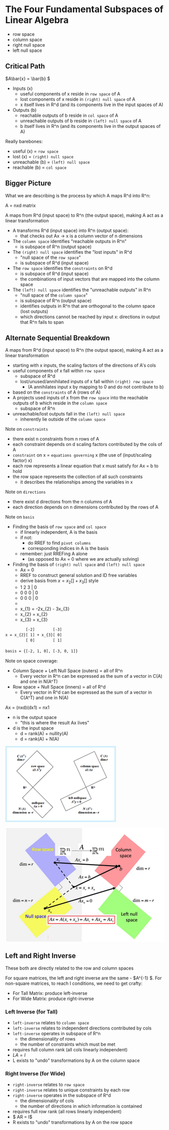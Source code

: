 # The Four Fundamental Subspaces of Linear Algebra

- row space
- column space
- right null space
- left null space

## Critical Path

$A\bar{x} = \bar{b} $

- Inputs (x)
  - useful components of x reside in `row space` of A
  - lost components of x reside in `(right) null space` of A
  - x itself lives in R^d (and its components live in the input spaces of A)
- Outputs (b)
  - reachable outputs of b reside in `col space` of A
  - unreachable outputs of b reside in `(left) null space` of A
  - b itself lives in R^n (and its components live in the output spaces of A)

Really barebones:

- useful (x) = `row space`
- lost (x) = `(right) null space`
- unreachable (b) = `(left) null space`
- reachable (b) = `col space`

## Bigger Picture

What we are describing is the process by which A maps R^d into R^n:

A = nxd matrix

A maps from R^d (input space) to R^n (the output space), making A act as a linear transformation

- A transforms R^d (input space) into R^n (output space):
  - that checks out Ax -> x is a column vector of n dimensions
- The `column space` identifies "reachable outputs in R^n"
  - is subspace of R^n (output space)
- The `(right) null space` identifies the "lost inputs" in R^d
  - "null space of the `row space`"
  - is subspace of R^d (input space)
- The `row space` identifies the `constraints` on R^d
  - is subspace of R^d (input space)
  - the combinations of input vectors that are mapped into the column space
- The `(left) null space` identifies the "unreachable outputs" in R^n
  - "null space of the `column space`"
  - is subspace of R^n (output space)
  - identifies outputs in R^n that are orthogonal to the column space (lost outputs)
  - which directions cannot be reached by input x: directions in output that R^n fails to span

## Alternate Sequential Breakdown

A maps from R^d (input space) to R^n (the output space), making A act as a linear transformation

- starting with x inputs, the scaling factors of the directions of A's cols
- useful components of x fall within `row space`
  - subspace of R^d
  - lost/unused/annihilated inputs of x fall within `(right) row space`
    - (A annihilates input x by mapping to 0 and do not contribute to b)
- based on the `constraints` of A (rows of A)
- A projects used inputs of x from the `row space` into the reachable outputs of b which reside in the `column space`
  - subspace of R^n
- unreachable/lost outputs fall in the `(left) null space`
  - inherently lie outside of the `column space`

Note on `constraints`

- there exist n constraints from n rows of A
- each constraint depends on d scaling factors contributed by the cols of A
- `constraint` on x = `equations governing` x (the use of (input/scaling factor) x)
- each row represents a linear equation that x must satisfy for Ax = b to hold
- the row space represents the collection of all such constraints
  - it describes the relationships among the variables in x

Note on `directions`

- there exist d directions from the n columns of A
- each direction depends on n dimensions contributed by the rows of A

Note on `basis`

- Finding the basis of `row space` and `col space`
  - if linearly independent, A is the basis
  - if not:
    - do RREF to find `pivot columns`
    - corresponding indices in A is the basis
  - remember: just RREFing A alone
    - (as opposed to Ax = 0 where we are actually solving)
- Finding the basis of `(right) null space` and `(left) null space`
  - Ax = 0
  - RREF to construct general solution and ID free variables
  - derive basis from $x = x_2 [] + x_3 []$ style
  - 1 2 3 | 0
  - 0 0 0 | 0
  - 0 0 0 | 0
  -
  - x_{1} = -2x_{2} - 3x_{3}
  - x_{2} = x_{2}
  - x_{3} = x_{3}

```txt
         [-2]        [-3]
x = x_{2}[ 1] + x_{3}[ 0]
         [ 0]        [ 1]

basis = {[-2, 1, 0], [-3, 0, 1]}
```

Note on space coverage:

- Column Space + Left Null Space (outers) = all of R^n
  - Every vector in R^n can be expressed as the sum of a vector in C(A) and one in N(A^T)
- Row space + Null Space (inners) = all of R^d
  - Every vector in R^d can be expressed as the sum of a vector in C(A^T) and one in N(A)

Ax = (nxd)(dx1) = nx1

- n is the output space
  - "this is where the result Ax lives"
- d is the input space
  - d = rank(A) + nullity(A)
  - d = rank(A) + N(A)

![alt-text](./2_8_four_fundamental_subspaces_3.PNG)

![alt-text](./2_8_four_fundamental_subspaces_4.PNG)

## Left and Right Inverse

These both are directly related to the row and column spaces

For square matrices, the left and right inverse are the same - $A^{-1} $. For non-square matrices, to reach I conditions, we need to get crafty:

- For Tall Matrix: produce left-inverse
- For Wide Matrix: produce right-inverse

### Left Inverse (for Tall)

- `left-inverse` relates to `column space`
- `left-inverse` relates to independent directions contributed by cols
- `left-inverse` operates in subspace of R^n
  - the dimensional*ity* of rows
  - the number of constraints which must be met
- requires full column rank (all cols linearly independent)
- $LA = I$
- L exists to "undo" transformations by A on the column space

### Right Inverse (for Wide)

- `right-inverse` relates to `row space`
- `right-inverse` relates to unique constraints by each row
- `right-inverse` operates in the subspace of R^d
  - the dimensional*ity* of cols
  - the number of directions in which information is contained
- requires full row rank (all rows linearly independent)
- $ AR = I$
- R exists to "undo" transformations by A on the row space
